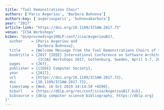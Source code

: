 ```yaml
---
title: "Tool Demonstrations Chair"
authors: ['Paris Avgeriou', 'Barbora Buhnova']
authors-key: ['avgeriouparis', 'buhnovabarbora']
year: "2017"
article-link: "https://doi.org/10.1109/ICSAW.2017.73"
venue: "ICSA Workshops"
bibex: "@inproceedings{DBLP:conf/icsa/AvgeriouB17,
  author    = {Paris Avgeriou and
               Barbora Buhnova},
  title     = {Welcome Message from the Tool Demonstrations Chairs of {ICSA} 2017},
  booktitle = {2017 {IEEE} International Conference on Software Architecture Workshops,
               {ICSA} Workshops 2017, Gothenburg, Sweden, April 5-7, 2017},
  pages     = {267},
  publisher = {{IEEE} Computer Society},
  year      = {2017},
  url       = {https://doi.org/10.1109/ICSAW.2017.73},
  doi       = {10.1109/ICSAW.2017.73},
  timestamp = {Wed, 16 Oct 2019 14:14:50 +0200},
  biburl    = {https://dblp.org/rec/conf/icsa/AvgeriouB17.bib},
  bibsource = {dblp computer science bibliography, https://dblp.org}
}"
---
```

